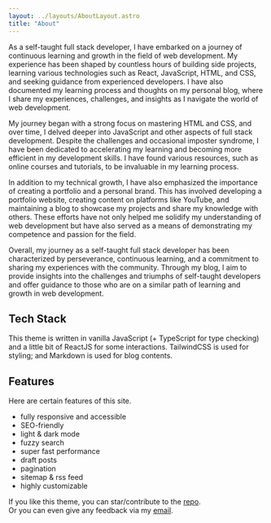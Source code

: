 ```yaml
---
layout: ../layouts/AboutLayout.astro
title: "About"
---
```


As a self-taught full stack developer, I have embarked on a journey of continuous learning and growth in the field of web development. My experience has been shaped by countless hours of building side projects, learning various technologies such as React, JavaScript, HTML, and CSS, and seeking guidance from experienced developers. I have also documented my learning process and thoughts on my personal blog, where I share my experiences, challenges, and insights as I navigate the world of web development.

My journey began with a strong focus on mastering HTML and CSS, and over time, I delved deeper into JavaScript and other aspects of full stack development. Despite the challenges and occasional imposter syndrome, I have been dedicated to accelerating my learning and becoming more efficient in my development skills. I have found various resources, such as online courses and tutorials, to be invaluable in my learning process.

In addition to my technical growth, I have also emphasized the importance of creating a portfolio and a personal brand. This has involved developing a portfolio website, creating content on platforms like YouTube, and maintaining a blog to showcase my projects and share my knowledge with others. These efforts have not only helped me solidify my understanding of web development but have also served as a means of demonstrating my competence and passion for the field.

Overall, my journey as a self-taught full stack developer has been characterized by perseverance, continuous learning, and a commitment to sharing my experiences with the community. Through my blog, I aim to provide insights into the challenges and triumphs of self-taught developers and offer guidance to those who are on a similar path of learning and growth in web development.

<!-- <div>
  <img src="/assets/dev.svg" class="sm:w-1/2 mx-auto" alt="coding dev illustration">
</div> -->

## Tech Stack

This theme is written in vanilla JavaScript (+ TypeScript for type checking) and a little bit of ReactJS for some interactions. TailwindCSS is used for styling; and Markdown is used for blog contents.

## Features

Here are certain features of this site.

- fully responsive and accessible
- SEO-friendly
- light & dark mode
- fuzzy search
- super fast performance
- draft posts
- pagination
- sitemap & rss feed
- highly customizable

If you like this theme, you can star/contribute to the [repo](https://github.com/satnaing/astro-paper).  
Or you can even give any feedback via my [email](mailto:contact@satnaing.dev).
